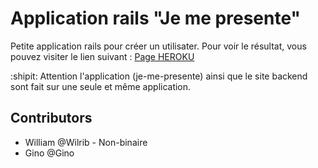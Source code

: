 # Application rails "Je me presente" 
Petite application rails pour créer un utilisater.
Pour voir le résultat, vous pouvez visiter le lien suivant : [Page HEROKU](https://hidden-forest-74770.herokuapp.com/)

:shipit: Attention l'application (je-me-presente) ainsi que le site backend sont fait sur une seule et même application.

## Contributors
- William @Wilrib - Non-binaire
- Gino @Gino

